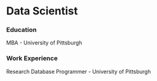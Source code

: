# Data Scientist

### Education
MBA - University of Pittsburgh

### Work Experience
Research Database Programmer - University of Pittsburgh
